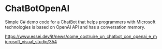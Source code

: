 # ChatBotOpenAI
Simple C# demo code for a ChatBot that helps programmers with Microsoft technologies is based on OpenAI API and has a conversation memory.

https://www.essei.dev/it/news/come_costruire_un_chatbot_con_openai_e_microsoft_visual_studio/354
